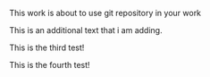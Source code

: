 This work is about to use git repository in your work

This is an additional text that i am adding.

This is the third test!

This is the fourth test!
